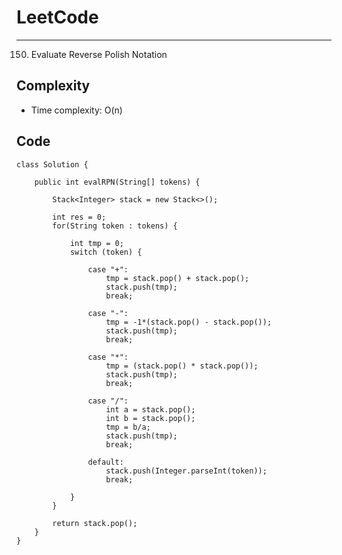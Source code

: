[//]: # (# Intuition)
<!-- Describe your first thoughts on how to solve this problem. -->


# LeetCode
___
150. Evaluate Reverse Polish Notation

[//]: # (## Approach)

[//]: # (<!-- Describe your approach to solving the problem. -->)


## Complexity

- Time complexity: O(n)

[//]: # (<!-- Add your time complexity here, e.g. $$O&#40;n&#41;$$ -->)

[//]: # ()
[//]: # ([//]: # &#40;- Space complexity:&#41;)
[//]: # (<!-- Add your space complexity here, e.g. $$O&#40;n&#41;$$ -->)

## Code
```
class Solution {

    public int evalRPN(String[] tokens) {
        
        Stack<Integer> stack = new Stack<>();

        int res = 0;
        for(String token : tokens) {

            int tmp = 0;
            switch (token) {

                case "+":
                    tmp = stack.pop() + stack.pop();
                    stack.push(tmp);
                    break;
                
                case "-":
                    tmp = -1*(stack.pop() - stack.pop());
                    stack.push(tmp);
                    break;

                case "*":
                    tmp = (stack.pop() * stack.pop());
                    stack.push(tmp);
                    break;

                case "/":
                    int a = stack.pop();
                    int b = stack.pop();
                    tmp = b/a;
                    stack.push(tmp);
                    break;
                
                default:
                    stack.push(Integer.parseInt(token));
                    break;

            }
        }

        return stack.pop();
    }
}
```